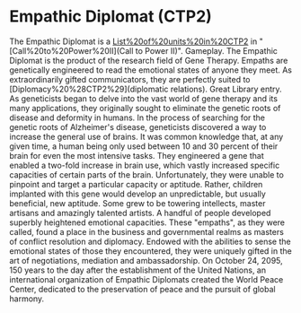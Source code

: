 # Empathic Diplomat (CTP2)

The Empathic Diplomat is a [List%20of%20units%20in%20CTP2](unit) in "[Call%20to%20Power%20II](Call to Power II)".
Gameplay.
The Empathic Diplomat is the product of the research field of Gene Therapy. Empaths are genetically engineered to read the emotional states of anyone they meet. As extraordinarily gifted communicators, they are perfectly suited to [Diplomacy%20%28CTP2%29](diplomatic relations).
Great Library entry.
As geneticists began to delve into the vast world of gene therapy and its many applications, they originally sought to eliminate the genetic roots of disease and deformity in humans. In the process of searching for the genetic roots of Alzheimer's disease, geneticists discovered a way to increase the general use of brains. It was common knowledge that, at any given time, a human being only used between 10 and 30 percent of their brain for even the most intensive tasks. They engineered a gene that enabled a two-fold increase in brain use, which vastly increased specific capacities of certain parts of the brain. Unfortunately, they were unable to pinpoint and target a particular capacity or aptitude. Rather, children implanted with this gene would develop an unpredictable, but usually beneficial, new aptitude. Some grew to be towering intellects, master artisans and amazingly talented artists. A handful of people developed superbly heightened emotional capacities. These "empaths", as they were called, found a place in the business and governmental realms as masters of conflict resolution and diplomacy. Endowed with the abilities to sense the emotional states of those they encountered, they were uniquely gifted in the art of negotiations, mediation and ambassadorship.
On October 24, 2095, 150 years to the day after the establishment of the United Nations, an international organization of Empathic Diplomats created the World Peace Center, dedicated to the preservation of peace and the pursuit of global harmony.